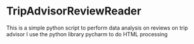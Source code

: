 # TripAdvisorReviewReader

This is a simple python script to perform data analysis on reviews on trip advisor
I use the python library pycharm to do HTML processing
